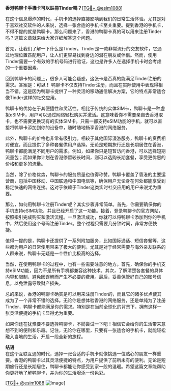 **香港鸭聊卡手機卡可以註冊Tinder嗎？**[[TG💪+ @esim1088](https://t.me/s/esim1088)]

在这个信息爆炸的时代，手机卡的选择直接影响到我们的日常生活体验。尤其是对于喜欢社交软件的人来说，选择一张合适的手机卡至关重要。提到香港的手机卡，不得不提的就是鸭聊卡。那么问题来了，香港的鸭聊卡真的可以用来注册Tinder吗？这篇文章就来给大家详细解答这个问题。

首先，让我们了解一下什么是Tinder。Tinder是一款非常流行的交友软件，它通过地理位置匹配用户，让人们更容易找到身边的潜在朋友或伴侣。然而，使用Tinder需要一个有效的手机号码进行验证，这也是许多人在选择手机卡时会考虑的一个重要因素。

回到鸭聊卡的问题上，很多人可能会疑惑，这张卡是否真的能满足Tinder注册的需求。答案是：**可以！** 鸭聊卡不仅支持Tinder注册，而且在实际使用中表现得相当不错。这是因为鸭聊卡提供了一种灵活的移动通信解决方案，它的特点非常适合像Tinder这样的社交应用。

鸭聊卡的优势在于其便捷性和灵活性。相比于传统的实体SIM卡，鸭聊卡是一种虚拟eSIM卡，用户可以通过网络轻松购买并激活。这意味着你不需要亲自去香港取卡，也不需要更换现有的实体SIM卡。只需一部支持eSIM功能的手机，就可以直接将鸭聊卡添加到你的设备中，随时随地畅享香港的网络服务。

此外，鸭聊卡的价格也非常有吸引力。相较于其他国际漫游服务，鸭聊卡的资费相对便宜，而且提供了多种套餐供用户选择。无论是短期旅行还是长期居住在香港，鸭聊卡都能满足不同用户的需求。例如，如果你只是短暂访问香港，可以选择短期流量包；而如果你计划在香港停留较长时间，则可以选购长期套餐，享受更优惠的价格和更多的流量。

当然，除了价格优势，鸭聊卡的服务质量也值得称赞。鸭聊卡覆盖了香港的主要运营商，包括中国移动、中国联通和中国电信等，确保用户无论身在何处都能享受到稳定快速的网络连接。这对于依赖于Tinder这类实时社交应用的用户来说尤为重要。

那么，如何用鸭聊卡注册Tinder呢？其实步骤非常简单。首先，你需要确保你的手机支持eSIM功能，并且已经开启了这一功能。接着，登录鸭聊卡的官方网站，按照指引完成购买和激活流程。一旦激活成功，你就可以将鸭聊卡添加到你的手机中，然后使用这个号码注册Tinder。整个过程只需要几分钟时间，非常方便快捷。

值得一提的是，鸭聊卡还提供了一系列附加服务，比如国际通话、短信套餐等，这些都为用户的日常使用带来了极大的便利。尤其是对于经常需要与海外亲友联系的人群来说，鸭聊卡无疑是一个性价比极高的选择。

当然，在使用鸭聊卡的过程中，也有一些需要注意的地方。首先，确保你的手机支持eSIM功能，因为不是所有手机都兼容这种技术。其次，了解清楚各套餐的具体内容和限制，避免因误解而产生不必要的费用。最后，妥善保管好自己的账号信息，以免泄露导致财产损失。

总的来说，香港的鸭聊卡确实是可以用来注册Tinder的，而且它的诸多优点使其成为了一个非常不错的选择。无论你是想体验香港的网络服务，还是单纯为了注册Tinder，鸭聊卡都能满足你的需求。特别是在当前全球化的背景下，拥有这样一张灵活便捷的手机卡显得尤为重要。

如果你还在犹豫要不要选择鸭聊卡，不妨尝试一下吧！相信它会给你的生活带来意想不到的便利和乐趣。记住，无论你在哪里，只要有一张适合的手机卡，就能轻松融入当地的生活，开启一段全新的旅程。

**结语**  
在这个互联互通的时代，选择一张合适的手机卡就像挑选一位贴心的朋友一样重要。香港的鸭聊卡以其灵活便捷的特点，为用户提供了前所未有的便利。无论是短期旅行还是长期居住，鸭聊卡都能让你感受到家一般的温暖。希望这篇文章能帮助你更好地了解鸭聊卡，并为你的生活增添一份色彩。

[[TG💪+ @esim1088](https://t.me/s/esim1088) ![Image](https://i.postimg.cc/4NQfJmqS/Snipaste-2025-05-13-00-14-12.png)]